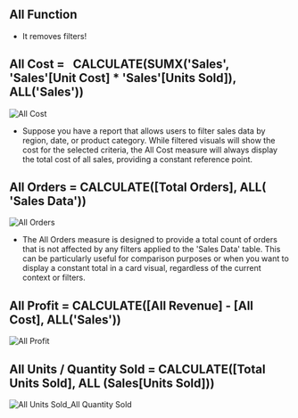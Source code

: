 ## All Function 

+ It removes filters! 

## All Cost =   CALCULATE(SUMX('Sales', 'Sales'[Unit Cost] * 'Sales'[Units Sold]),    ALL('Sales'))

![All Cost](https://github.com/marialyk77/PowerBI_Code_Diary/assets/139682076/7d9ec6c5-4ac8-44de-9802-b60773a815e2)

* Suppose you have a report that allows users to filter sales data by region, date, or product category. While filtered visuals will show the cost for the selected criteria, the All Cost measure will always display the total cost of all sales, providing a constant reference point.


## All Orders = CALCULATE([Total Orders], ALL( 'Sales Data'))

![All Orders](https://github.com/marialyk77/PowerBI_Code_Diary/assets/139682076/675abb81-6fed-4b17-b970-7fe934ff35e7)

+ The All Orders measure is designed to provide a total count of orders that is not affected by any filters applied to the 'Sales Data' table. This can be particularly useful for comparison purposes or when you want to display a constant total in a card visual, regardless of the current context or filters.

## All Profit = CALCULATE([All Revenue] - [All Cost], ALL('Sales'))

![All Profit](https://github.com/marialyk77/PowerBI_Code_Diary/assets/139682076/55593d95-d451-4151-9963-f27a0bcdf393)

## All Units / Quantity Sold = CALCULATE([Total Units Sold], ALL (Sales[Units Sold]))

![All Units Sold_All Quantity Sold](https://github.com/marialyk77/PowerBI_Code_Diary/assets/139682076/649b3e2e-e733-4ff3-8fb5-40d1f1d79c80)


